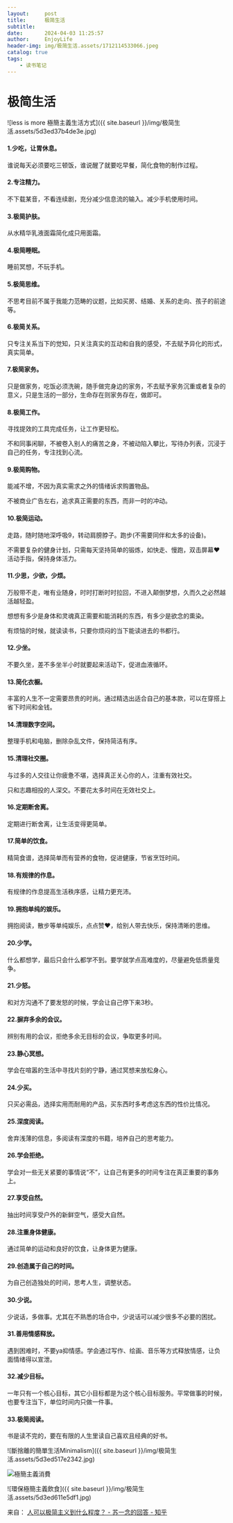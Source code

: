 ```yaml
---
layout:     post
title:      极简生活
subtitle:   
date:       2024-04-03 11:25:57
author:     EnjoyLife
header-img: img/极简生活.assets/1712114533066.jpeg
catalog: true
tags:
    - 读书笔记
---
```




# 极简生活

![less is more 極簡主義生活方式]({{ site.baseurl }}/img/极简生活.assets/5d3ed37b4de3e.jpg)

#### 1.少吃，让胃休息。

谁说每天必须要吃三顿饭，谁说醒了就要吃早餐，简化食物的制作过程。



#### 2.专注精力。

不下载某音，不看连续剧，充分减少信息流的输入。减少手机使用时间。



#### 3.极简护肤。

从水精华乳液面霜简化成只用面霜。



#### 4.极简睡眠。

睡前冥想，不玩手机。



#### 5.极简思维。

不思考目前不属于我能力范畴的议题，比如买房、结婚、关系的走向、孩子的前途等。



#### 6.极简关系。

只专注关系当下的觉知，只关注真实的互动和自我的感受，不去赋予异化的形式，真实简单。



#### 7.极简家务。

只是做家务，吃饭必须洗碗，随手做完身边的家务，不去赋予家务沉重或者复杂的意义，只是生活的一部分，生命存在则家务存在，做即可。



#### 8.极简工作。

寻找提效的工具完成任务，让工作更轻松。

不和同事闲聊，不被卷入别人的痛苦之身，不被动陷入攀比，写待办列表，沉浸于自己的任务，专注找到心流。



#### 9.极简购物。

能减不增，不因为真实需求之外的情绪诉求购置物品。

不被商业广告左右，追求真正需要的东西，而非一时的冲动。



#### 10.极简运动。

走路，随时随地深呼吸9，转动肩膀脖子。跑步(不需要同伴和太多的设备)。

不需要复杂的健身计划，只需每天坚持简单的锻炼，如快走、慢跑，双击屏幕❤活动手指，保持身体活力。



#### 11.少思，少欲，少烦。

万般带不走，唯有业随身，时时打断时时拉回，不进入颠倒梦想，久而久之必然越活越轻盈。

想想有多少是身体和灵魂真正需要和能消耗的东西，有多少是欲念的熏染。

有烦恼的时候，就读读书，只要你烦闷的当下能读进去的书都行。



#### 12.少坐。

不要久坐，差不多坐半小时就要起来活动下，促进血液循环。



#### 13.简化衣橱。

丰富的人生不一定需要昂贵的时尚。通过精选出适合自己的基本款，可以在穿搭上省下时间和金钱。



#### 14.清理数字空间。

整理手机和电脑，删除杂乱文件，保持简洁有序。



#### 15.清理社交圈。

与过多的人交往让你疲惫不堪，选择真正关心你的人，注重有效社交。

只和志趣相投的人深交。不要花太多时间在无效社交上。



#### 16.定期断舍离。

定期进行断舍离，让生活变得更简单。



#### 17.简单的饮食。

精简食谱，选择简单而有营养的食物，促进健康，节省烹饪时间。



#### 18.有规律的作息。

有规律的作息提高生活秩序感，让精力更充沛。



#### 19.拥抱单纯的娱乐。

拥抱阅读，散步等单纯娱乐，点点赞❤，给别人带去快乐，保持清晰的思维。



#### 20.少学。

什么都想学，最后只会什么都学不到。要学就学点高难度的，尽量避免低质量竞争。



#### 21.少怒。

和对方沟通不了要发怒的时候，学会让自己停下来3秒。



#### 22.摒弃多余的会议。

辨别有用的会议，拒绝多余无目标的会议，争取更多时间。




#### 23.静心冥想。

学会在喧嚣的生活中寻找片刻的宁静，通过冥想来放松身心。



#### 24.少买。

只买必需品，选择实用而耐用的产品，买东西时多考虑这东西的性价比情况。


#### 25.深度阅读。

舍弃浅薄的信息，多阅读有深度的书籍，培养自己的思考能力。



#### 26.学会拒绝。

学会对一些无关紧要的事情说“不”，让自己有更多的时间专注在真正重要的事务上。



#### 27.享受自然。

抽出时间享受户外的新鲜空气，感受大自然。



#### 28.注重身体健康。

通过简单的运动和良好的饮食，让身体更为健康。



#### 29.创造属于自己的时间。

为自己创造独处的时间，思考人生，调整状态。



#### 30.少说。

少说话，多做事。尤其在不熟悉的场合中，少说话可以减少很多不必要的困扰。



#### 31.善用情感释放。

遇到困难时，不要ya抑情感。学会通过写作、绘画、音乐等方式释放情感，让负面情绪得以宣泄。



#### 32.减少目标。

一年只有一个核心目标，其它小目标都是为这个核心目标服务。平常做事的时候，也要专注当下，单位时间内只做一件事。



#### 33.极简阅读。

书是读不完的，要在有限的人生里读自己喜欢且经典的好书。



![斷捨離的簡單生活Minimalism]({{ site.baseurl }}/img/极简生活.assets/5d3ed517e2342.jpg)



![極簡主義消費](https://www.lifeaholic.tw/wp-content/uploads/album/5d3ed5d85ef85.jpg)



![環保極簡主義飲食]({{ site.baseurl }}/img/极简生活.assets/5d3ed611e5df1.jpg)

来自：
[人可以极简主义到什么程度？ - 苏一念的回答 - 知乎](https://www.zhihu.com/question/313020218/answer/3447042930)